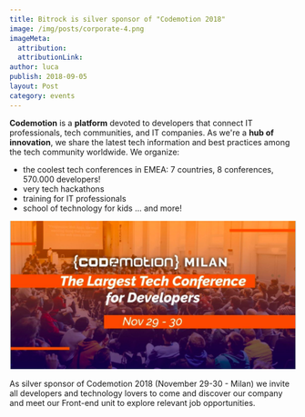 ```yaml
---
title: Bitrock is silver sponsor of "Codemotion 2018"
image: /img/posts/corporate-4.png
imageMeta:
  attribution:
  attributionLink:
author: luca
publish: 2018-09-05
layout: Post
category: events
---
```


**Codemotion** is a **platform** devoted to developers that connect IT professionals, tech communities, and IT companies. As we're a **hub of innovation**, we share the latest tech information and best practices among the tech community worldwide. <!-- more --> We organize:

* the coolest tech conferences in EMEA: 7 countries, 8 conferences, 570.000 developers!
* very tech hackathons
* training for IT professionals
* school of technology for kids ... and more!

![./codemotion.png](./codemotion.png)

As silver sponsor of Codemotion 2018 (November 29-30 - Milan) we invite all developers and technology lovers to come and discover our company and meet our Front-end unit to explore relevant job opportunities.